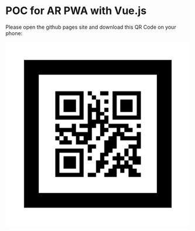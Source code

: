 # POC for AR PWA with Vue.js

Please open the github pages site and download this QR Code on your phone:

![QR CODE 12345](https://github.com/mai-space/pwa-vue-js-ar-test/blob/gh-pages/docs/assets/qr-codes/12345.png?raw=true)
